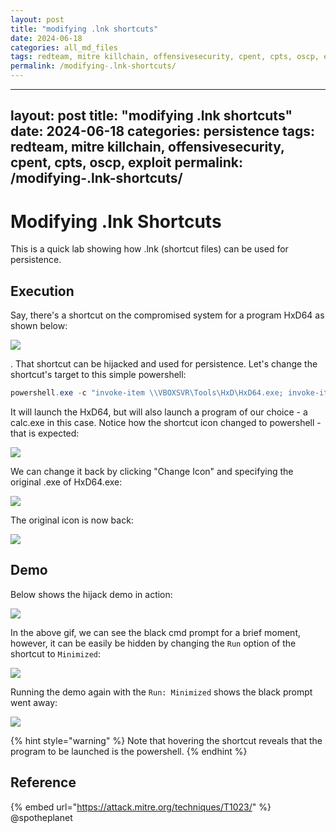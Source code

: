 ```yaml
---
layout: post
title: "modifying .lnk shortcuts"
date: 2024-06-18
categories: all_md_files
tags: redteam, mitre killchain, offensivesecurity, cpent, cpts, oscp, exploit
permalink: /modifying-.lnk-shortcuts/
---
```


---
layout: post
title: "modifying .lnk shortcuts"
date: 2024-06-18
categories: persistence
tags: redteam, mitre killchain, offensivesecurity, cpent, cpts, oscp, exploit
permalink: /modifying-.lnk-shortcuts/
---

# Modifying .lnk Shortcuts

This is a quick lab showing how .lnk (shortcut files) can be used for persistence.

## Execution

Say, there's a shortcut on the compromised system for a program HxD64 as shown below:

![](<../../.gitbook/assets/image (432).png>)

. That shortcut can be hijacked and used for persistence. Let's change the shortcut's target to this simple powershell:

```csharp
powershell.exe -c "invoke-item \\VBOXSVR\Tools\HxD\HxD64.exe; invoke-item c:\windows\system32\calc.exe"
```

It will launch the HxD64, but will also launch a program of our choice - a calc.exe in this case. Notice how the shortcut icon changed to powershell - that is expected:

![](<../../.gitbook/assets/image (433).png>)

We can change it back by clicking "Change Icon" and specifying the original .exe of HxD64.exe:

![](<../../.gitbook/assets/image (434).png>)

The original icon is now back:

![](<../../.gitbook/assets/image (435).png>)

## Demo

Below shows the hijack demo in action:

![](../../.gitbook/assets/lnk-hijacking.gif)

In the above gif, we can see the black cmd prompt for a brief moment, however, it can be easily be hidden by changing the `Run` option of the shortcut to `Minimized`:

![](<../../.gitbook/assets/image (436).png>)

Running the demo again with the `Run: Minimized` shows the black prompt went away:

![](../../.gitbook/assets/lnk-hijacking-minimized.gif)

{% hint style="warning" %}
Note that hovering the shortcut reveals that the program to be launched is the powershell.
{% endhint %}

## Reference

{% embed url="https://attack.mitre.org/techniques/T1023/" %}
@spotheplanet
